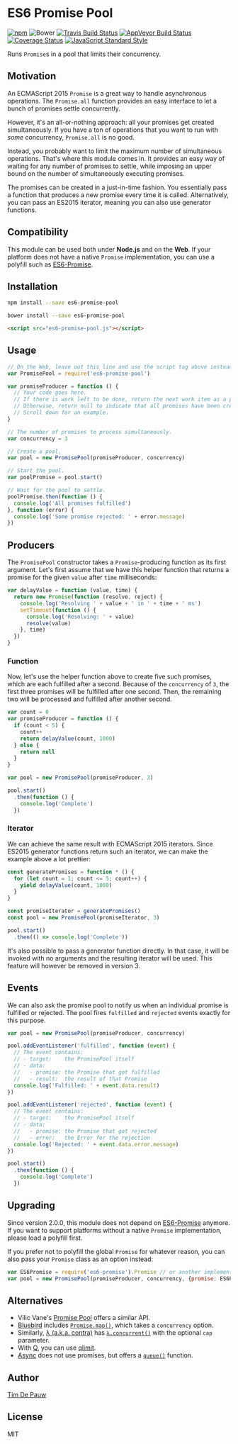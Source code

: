 # ES6 Promise Pool

[![npm](https://img.shields.io/npm/v/es6-promise-pool.svg)](https://www.npmjs.com/package/es6-promise-pool) ![Bower](https://img.shields.io/bower/v/es6-promise-pool.svg) [![Travis Build Status](https://img.shields.io/travis/timdp/es6-promise-pool/master.svg?label=travis+build)](https://travis-ci.org/timdp/es6-promise-pool) [![AppVeyor Build Status](https://img.shields.io/appveyor/ci/timdp/es6-promise-pool/master.svg?label=appveyor+build)](https://ci.appveyor.com/project/timdp/es6-promise-pool) [![Coverage Status](https://img.shields.io/coveralls/timdp/es6-promise-pool/master.svg)](https://coveralls.io/r/timdp/es6-promise-pool) [![JavaScript Standard Style](https://img.shields.io/badge/code%20style-standard-brightgreen.svg)](https://github.com/feross/standard)

Runs `Promise`s in a pool that limits their concurrency.

## Motivation

An ECMAScript 2015 `Promise` is a great way to handle asynchronous operations.
The `Promise.all` function provides an easy interface to let a bunch of promises
settle concurrently.

However, it's an all-or-nothing approach: all your promises get created
simultaneously. If you have a ton of operations that you want to run with _some_
concurrency, `Promise.all` is no good.

Instead, you probably want to limit the maximum number of simultaneous
operations. That's where this module comes in. It provides an easy way of
waiting for any number of promises to settle, while imposing an upper bound on
the number of simultaneously executing promises.

The promises can be created in a just-in-time fashion. You essentially pass a
function that produces a new promise every time it is called. Alternatively, you
can pass an ES2015 iterator, meaning you can also use generator functions.

## Compatibility

This module can be used both under **Node.js** and on the **Web**. If your
platform does not have a native `Promise` implementation, you can use a polyfill
such as [ES6-Promise](https://github.com/jakearchibald/es6-promise).

## Installation

```bash
npm install --save es6-promise-pool
```

```bash
bower install --save es6-promise-pool
```

```html
<script src="es6-promise-pool.js"></script>
```

## Usage

```js
// On the Web, leave out this line and use the script tag above instead.
var PromisePool = require('es6-promise-pool')

var promiseProducer = function () {
  // Your code goes here.
  // If there is work left to be done, return the next work item as a promise.
  // Otherwise, return null to indicate that all promises have been created.
  // Scroll down for an example.
}

// The number of promises to process simultaneously.
var concurrency = 3

// Create a pool.
var pool = new PromisePool(promiseProducer, concurrency)

// Start the pool.
var poolPromise = pool.start()

// Wait for the pool to settle.
poolPromise.then(function () {
  console.log('All promises fulfilled')
}, function (error) {
  console.log('Some promise rejected: ' + error.message)
})
```

## Producers

The `PromisePool` constructor takes a `Promise`-producing function as its first
argument. Let's first assume that we have this helper function that returns a
promise for the given `value` after `time` milliseconds:

```js
var delayValue = function (value, time) {
  return new Promise(function (resolve, reject) {
    console.log('Resolving ' + value + ' in ' + time + ' ms')
    setTimeout(function () {
      console.log('Resolving: ' + value)
      resolve(value)
    }, time)
  })
}
```

### Function

Now, let's use the helper function above to create five such promises, which
are each fulfilled after a second. Because of the `concurrency` of `3`, the
first three promises will be fulfilled after one second. Then, the remaining two
will be processed and fulfilled after another second.

```js
var count = 0
var promiseProducer = function () {
  if (count < 5) {
    count++
    return delayValue(count, 1000)
  } else {
    return null
  }
}

var pool = new PromisePool(promiseProducer, 3)

pool.start()
  .then(function () {
    console.log('Complete')
  })
```

### Iterator

We can achieve the same result with ECMAScript 2015 iterators. Since ES2015
generator functions return such an iterator, we can make the example above a lot
prettier:

```js
const generatePromises = function * () {
  for (let count = 1; count <= 5; count++) {
    yield delayValue(count, 1000)
  }
}

const promiseIterator = generatePromises()
const pool = new PromisePool(promiseIterator, 3)

pool.start()
  .then(() => console.log('Complete'))
```

It's also possible to pass a generator function directly. In that case, it will
be invoked with no arguments and the resulting iterator will be used. This
feature will however be removed in version 3.

## Events

We can also ask the promise pool to notify us when an individual promise is
fulfilled or rejected. The pool fires `fulfilled` and `rejected` events exactly
for this purpose.

```js
var pool = new PromisePool(promiseProducer, concurrency)

pool.addEventListener('fulfilled', function (event) {
  // The event contains:
  // - target:    the PromisePool itself
  // - data:
  //   - promise: the Promise that got fulfilled
  //   - result:  the result of that Promise
  console.log('Fulfilled: ' + event.data.result)
})

pool.addEventListener('rejected', function (event) {
  // The event contains:
  // - target:    the PromisePool itself
  // - data:
  //   - promise: the Promise that got rejected
  //   - error:   the Error for the rejection
  console.log('Rejected: ' + event.data.error.message)
})

pool.start()
  .then(function () {
    console.log('Complete')
  })
```

## Upgrading

Since version 2.0.0, this module does not depend on
[ES6-Promise](https://github.com/jakearchibald/es6-promise) anymore. If you
want to support platforms without a native `Promise` implementation, please
load a polyfill first.

If you prefer not to polyfill the global `Promise` for whatever reason, you can
also pass your `Promise` class as an option instead:

```js
var ES6Promise = require('es6-promise').Promise // or another implementation
var pool = new PromisePool(promiseProducer, concurrency, {promise: ES6Promise})
```

## Alternatives

- Vilic Vane's [Promise Pool](https://github.com/vilic/promise-pool) offers a
  similar API.
- [Bluebird](https://github.com/petkaantonov/bluebird) includes
  [`Promise.map()`](http://bluebirdjs.com/docs/api/promise.map.html),
  which takes a `concurrency` option.
- Similarly, [λ (a.k.a. contra)](https://github.com/bevacqua/contra) has
  [`λ.concurrent()`](https://github.com/bevacqua/contra#λconcurrenttasks-cap-done)
  with the optional `cap` parameter.
- With [Q](https://github.com/kriskowal/q), you can use
  [qlimit](https://github.com/suprememoocow/qlimit).
- [Async](https://github.com/caolan/async) does not use promises, but offers a
  [`queue()`](https://github.com/caolan/async#queueworker-concurrency) function.

## Author

[Tim De Pauw](https://tmdpw.eu/)

## License

MIT
